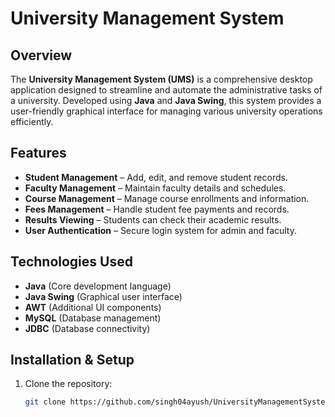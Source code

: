 # University Management System

## Overview
The **University Management System (UMS)** is a comprehensive desktop application designed to streamline and automate the administrative tasks of a university. Developed using **Java** and **Java Swing**, this system provides a user-friendly graphical interface for managing various university operations efficiently.

## Features
- **Student Management** – Add, edit, and remove student records.
- **Faculty Management** – Maintain faculty details and schedules.
- **Course Management** – Manage course enrollments and information.
- **Fees Management** – Handle student fee payments and records.
- **Results Viewing** – Students can check their academic results.
- **User Authentication** – Secure login system for admin and faculty.

## Technologies Used
- **Java** (Core development language)
- **Java Swing** (Graphical user interface)
- **AWT** (Additional UI components)
- **MySQL** (Database management)
- **JDBC** (Database connectivity)

## Installation & Setup
1. Clone the repository:
   ```sh
   git clone https://github.com/singh04ayush/UniversityManagementSystem.git
